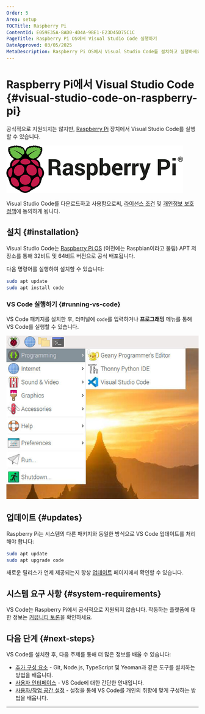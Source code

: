 ```yaml
---
Order: 5
Area: setup
TOCTitle: Raspberry Pi
ContentId: E059E35A-8AD0-4D4A-9BE1-E23D45D75C1C
PageTitle: Raspberry Pi OS에서 Visual Studio Code 실행하기
DateApproved: 03/05/2025
MetaDescription: Raspberry Pi OS에서 Visual Studio Code를 설치하고 실행하세요.
---
```

# Raspberry Pi에서 Visual Studio Code {#visual-studio-code-on-raspberry-pi}

공식적으로 지원되지는 않지만, [Raspberry Pi](https://www.raspberrypi.org) 장치에서 Visual Studio Code를 실행할 수 있습니다.

[![Raspberry Pi 로고](images/raspberry-pi-os/RPi-Logo-Landscape-Reg-SCREEN.png)](https://www.raspberrypi.org)

Visual Studio Code를 다운로드하고 사용함으로써, [라이선스 조건](https://code.visualstudio.com/license) 및 [개인정보 보호 정책](https://go.microsoft.com/fwlink/?LinkID=528096&clcid=0x409)에 동의하게 됩니다.

## 설치 {#installation}

Visual Studio Code는 [Raspberry Pi OS](https://www.raspberrypi.org/software/operating-systems) (이전에는 Raspbian이라고 불림) APT 저장소를 통해 32비트 및 64비트 버전으로 공식 배포됩니다.

다음 명령어를 실행하여 설치할 수 있습니다:

```bash
sudo apt update
sudo apt install code
```

### VS Code 실행하기 {#running-vs-code}

VS Code 패키지를 설치한 후, 터미널에 `code`를 입력하거나 **프로그래밍** 메뉴를 통해 VS Code를 실행할 수 있습니다.

![Raspberry Pi의 프로그래밍 메뉴 아래의 Visual Studio Code](images/raspberry-pi-os/vscode-under-programming.jpg)

## 업데이트 {#updates}

Raspberry Pi는 시스템의 다른 패키지와 동일한 방식으로 VS Code 업데이트를 처리해야 합니다:

```bash
sudo apt update
sudo apt upgrade code
```

새로운 릴리스가 언제 제공되는지 항상 [업데이트](/updates) 페이지에서 확인할 수 있습니다.

## 시스템 요구 사항 {#system-requirements}

VS Code는 Raspberry Pi에서 공식적으로 지원되지 않습니다. 작동하는 플랫폼에 대한 정보는 [커뮤니티 토론](https://github.com/microsoft/vscode-discussions/discussions/2379)을 확인하세요.

## 다음 단계 {#next-steps}

VS Code를 설치한 후, 다음 주제를 통해 더 많은 정보를 배울 수 있습니다:

* [추가 구성 요소](/docs/setup/additional-components.md) - Git, Node.js, TypeScript 및 Yeoman과 같은 도구를 설치하는 방법을 배웁니다.
* [사용자 인터페이스](/docs/getstarted/userinterface.md) - VS Code에 대한 간단한 안내입니다.
* [사용자/작업 공간 설정](/docs/editor/settings.md) - 설정을 통해 VS Code를 개인의 취향에 맞게 구성하는 방법을 배웁니다.
---